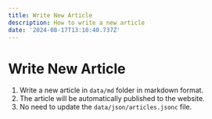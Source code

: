 ```yaml
---
title: Write New Article
description: How to write a new article
date: '2024-08-17T13:10:40.737Z'
---
```



# Write New Article

1. Write a new article in `data/md` folder in markdown format.
2. The article will be automatically published to the website.
3. No need to update the `data/json/articles.jsonc` file.
